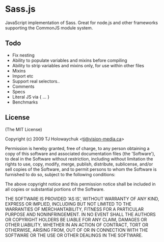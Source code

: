 
# Sass.js

  JavaScript implementation of Sass. Great for node.js and other
  frameworks supporting the CommonJS module system.
  
## Todo

  * Fix nesting
  * Ability to populate variables and mixins before compiling
  * Ability to strip variables and mixins only, for use within other files
  * Mixins
  * Import etc
  * Support real selectors..
  * Comments
  * Specs
  * Literal JS via { ... }
  * Benchmarks

## License 

(The MIT License)

Copyright (c) 2009 TJ Holowaychuk &lt;tj@vision-media.ca&gt;

Permission is hereby granted, free of charge, to any person obtaining
a copy of this software and associated documentation files (the
'Software'), to deal in the Software without restriction, including
without limitation the rights to use, copy, modify, merge, publish,
distribute, sublicense, and/or sell copies of the Software, and to
permit persons to whom the Software is furnished to do so, subject to
the following conditions:

The above copyright notice and this permission notice shall be
included in all copies or substantial portions of the Software.

THE SOFTWARE IS PROVIDED 'AS IS', WITHOUT WARRANTY OF ANY KIND,
EXPRESS OR IMPLIED, INCLUDING BUT NOT LIMITED TO THE WARRANTIES OF
MERCHANTABILITY, FITNESS FOR A PARTICULAR PURPOSE AND NONINFRINGEMENT.
IN NO EVENT SHALL THE AUTHORS OR COPYRIGHT HOLDERS BE LIABLE FOR ANY
CLAIM, DAMAGES OR OTHER LIABILITY, WHETHER IN AN ACTION OF CONTRACT,
TORT OR OTHERWISE, ARISING FROM, OUT OF OR IN CONNECTION WITH THE
SOFTWARE OR THE USE OR OTHER DEALINGS IN THE SOFTWARE.